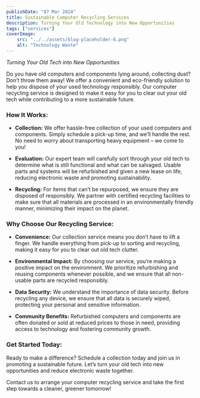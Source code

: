 ```yaml
---
publishDate: "07 Mar 2024"
title: Sustainable Computer Recycling Services
description: Turning Your Old Technology into New Opportunities
tags: ["services"]
coverImage:
    src: "../../assets/blog-placeholder-6.png"
    alt: "Technology Waste"
---
```



*Turning Your Old Tech into New Opportunities*

Do you have old computers and components lying around, collecting dust? Don’t throw them away! We offer a convenient and eco-friendly solution to help you dispose of your used technology responsibly. Our computer recycling service is designed to make it easy for you to clear out your old tech while contributing to a more sustainable future.

### How It Works:

- **Collection:** We offer hassle-free collection of your used computers and components. Simply schedule a pick-up time, and we’ll handle the rest. No need to worry about transporting heavy equipment – we come to you!
  
- **Evaluation:** Our expert team will carefully sort through your old tech to determine what is still functional and what can be salvaged. Usable parts and systems will be refurbished and given a new lease on life, reducing electronic waste and promoting sustainability.
  
- **Recycling:** For items that can’t be repurposed, we ensure they are disposed of responsibly. We partner with certified recycling facilities to make sure that all materials are processed in an environmentally friendly manner, minimizing their impact on the planet.

### Why Choose Our Recycling Service:

- **Convenience:** Our collection service means you don’t have to lift a finger. We handle everything from pick-up to sorting and recycling, making it easy for you to clear out old tech clutter.
  
- **Environmental Impact:** By choosing our service, you’re making a positive impact on the environment. We prioritize refurbishing and reusing components whenever possible, and we ensure that all non-usable parts are recycled responsibly.
  
- **Data Security:** We understand the importance of data security. Before recycling any device, we ensure that all data is securely wiped, protecting your personal and sensitive information.
  
- **Community Benefits:** Refurbished computers and components are often donated or sold at reduced prices to those in need, providing access to technology and fostering community growth.

### Get Started Today:

Ready to make a difference? Schedule a collection today and join us in promoting a sustainable future. Let’s turn your old tech into new opportunities and reduce electronic waste together.

Contact us to arrange your computer recycling service and take the first step towards a cleaner, greener tomorrow!


